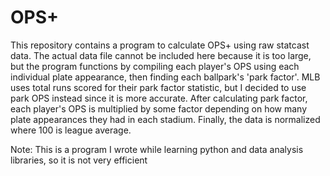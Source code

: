 # OPS+

This repository contains a program to calculate OPS+ using raw statcast data. The actual data file cannot be included here because it is too large, but the program functions by compiling each player's OPS using each individual plate appearance, then finding each ballpark's 'park factor'.
MLB uses total runs scored for their park factor statistic, but I decided to use park OPS instead since it is more accurate. After calculating park factor, each player's OPS is multiplied by some factor depending on how many plate appearances they had in each stadium. Finally, the data is 
normalized where 100 is league average.

Note: This is a program I wrote while learning python and data analysis libraries, so it is not very efficient
